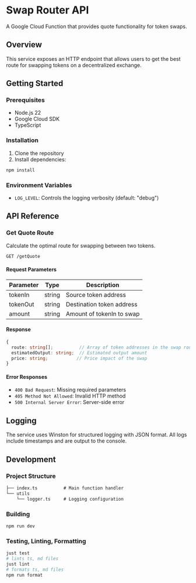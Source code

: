 # Swap Router API

A Google Cloud Function that provides quote functionality for token swaps.

## Overview

This service exposes an HTTP endpoint that allows users to get the best route
for swapping tokens on a decentralized exchange.

## Getting Started

### Prerequisites

- Node.js 22
- Google Cloud SDK
- TypeScript

### Installation

1. Clone the repository
2. Install dependencies:

```sh
npm install
```

### Environment Variables

- `LOG_LEVEL`: Controls the logging verbosity (default: "debug")

## API Reference

### Get Quote Route

Calculate the optimal route for swapping between two tokens.

```txt
GET /getQuote
```

#### Request Parameters

| Parameter | Type   | Description               |
|-----------|--------|---------------------------|
| tokenIn   | string | Source token address      |
| tokenOut  | string | Destination token address |
| amount    | string | Amount of tokenIn to swap |

#### Response

```typescript
{
  route: string[];          // Array of token addresses in the swap route
  estimatedOutput: string;  // Estimated output amount
  price: string;           // Price impact of the swap
}
```

#### Error Responses

- `400 Bad Request`: Missing required parameters
- `405 Method Not Allowed`: Invalid HTTP method
- `500 Internal Server Error`: Server-side error

## Logging

The service uses Winston for structured logging with JSON format. All logs
include timestamps and are output to the console.

## Development

### Project Structure

```txt
├── index.ts          # Main function handler
└── utils
    └── logger.ts     # Logging configuration
```

### Building

```sh
npm run dev
```

### Testing, Linting, Formatting

```sh
just test
# lints ts, md files
just lint
# formats ts, md files
npm run format
```
